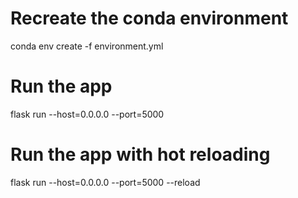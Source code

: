 # Recreate the conda environment
conda env create -f environment.yml

# Run the app
flask run --host=0.0.0.0 --port=5000

# Run the app with hot reloading
flask run --host=0.0.0.0 --port=5000 --reload